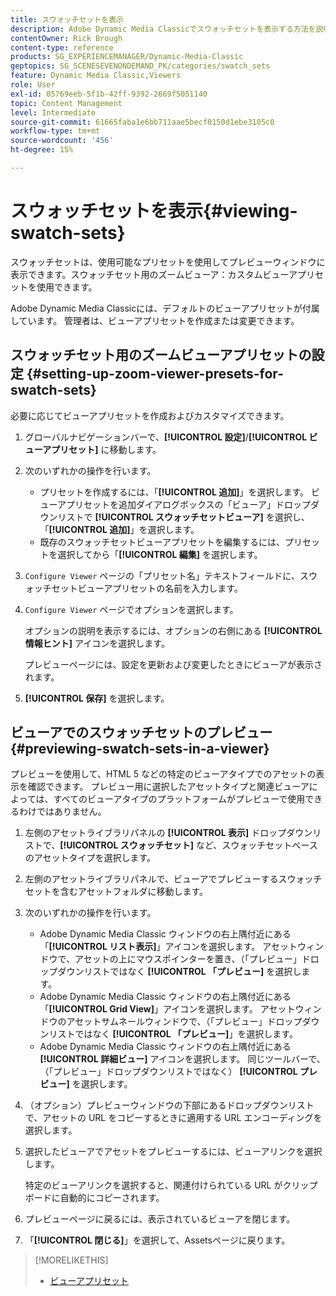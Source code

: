 ```yaml
---
title: スウォッチセットを表示
description: Adobe Dynamic Media Classicでスウォッチセットを表示する方法を説明します。
contentOwner: Rick Brough
content-type: reference
products: SG_EXPERIENCEMANAGER/Dynamic-Media-Classic
geptopics: SG_SCENESEVENONDEMAND_PK/categories/swatch_sets
feature: Dynamic Media Classic,Viewers
role: User
exl-id: 05769eeb-5f1b-42ff-9392-2669f5051140
topic: Content Management
level: Intermediate
source-git-commit: 61665faba1e6bb711aae5becf0150d1ebe3105c0
workflow-type: tm+mt
source-wordcount: '456'
ht-degree: 15%

---
```


# スウォッチセットを表示{#viewing-swatch-sets}

スウォッチセットは、使用可能なプリセットを使用してプレビューウィンドウに表示できます。スウォッチセット用のズームビューア：カスタムビューアプリセットを使用できます。

Adobe Dynamic Media Classicには、デフォルトのビューアプリセットが付属しています。 管理者は、ビューアプリセットを作成または変更できます。

## スウォッチセット用のズームビューアプリセットの設定 {#setting-up-zoom-viewer-presets-for-swatch-sets}

必要に応じてビューアプリセットを作成およびカスタマイズできます。

1. グローバルナビゲーションバーで、**[!UICONTROL 設定]**/**[!UICONTROL ビューアプリセット]** に移動します。
1. 次のいずれかの操作を行います。

   * プリセットを作成するには、「**[!UICONTROL 追加]**」を選択します。 ビューアプリセットを追加ダイアログボックスの「ビューア」ドロップダウンリストで **[!UICONTROL スウォッチセットビューア]** を選択し、「**[!UICONTROL 追加]**」を選択します。
   * 既存のスウォッチセットビューアプリセットを編集するには、プリセットを選択してから「**[!UICONTROL 編集]** を選択します。

1. `Configure Viewer` ページの「プリセット名」テキストフィールドに、スウォッチセットビューアプリセットの名前を入力します。
1. `Configure Viewer` ページでオプションを選択します。

   オプションの説明を表示するには、オプションの右側にある **[!UICONTROL 情報ヒント]** アイコンを選択します。

   プレビューページには、設定を更新および変更したときにビューアが表示されます。

1. **[!UICONTROL 保存]** を選択します。

## ビューアでのスウォッチセットのプレビュー {#previewing-swatch-sets-in-a-viewer}

プレビューを使用して、HTML 5 などの特定のビューアタイプでのアセットの表示を確認できます。 プレビュー用に選択したアセットタイプと関連ビューアによっては、すべてのビューアタイプのプラットフォームがプレビューで使用できるわけではありません。

1. 左側のアセットライブラリパネルの **[!UICONTROL 表示]** ドロップダウンリストで、**[!UICONTROL スウォッチセット]** など、スウォッチセットベースのアセットタイプを選択します。
1. 左側のアセットライブラリパネルで、ビューアでプレビューするスウォッチセットを含むアセットフォルダに移動します。
1. 次のいずれかの操作を行います。

   * Adobe Dynamic Media Classic ウィンドウの右上隅付近にある「**[!UICONTROL リスト表示]**」アイコンを選択します。 アセットウィンドウで、アセットの上にマウスポインターを置き、（「プレビュー」ドロップダウンリストではなく **[!UICONTROL 「プレビュー]** を選択します。
   * Adobe Dynamic Media Classic ウィンドウの右上隅付近にある「**[!UICONTROL Grid View]**」アイコンを選択します。 アセットウィンドウのアセットサムネールウィンドウで、（「プレビュー」ドロップダウンリストではなく **[!UICONTROL 「プレビュー]**」を選択します。
   * Adobe Dynamic Media Classic ウィンドウの右上隅付近にある **[!UICONTROL 詳細ビュー]** アイコンを選択します。 同じツールバーで、（「プレビュー」ドロップダウンリストではなく） **[!UICONTROL プレビュー]** を選択します。

1. （オプション）プレビューウィンドウの下部にあるドロップダウンリストで、アセットの URL をコピーするときに適用する URL エンコーディングを選択します。
1. 選択したビューアでアセットをプレビューするには、ビューアリンクを選択します。

   特定のビューアリンクを選択すると、関連付けられている URL がクリップボードに自動的にコピーされます。

1. プレビューページに戻るには、表示されているビューアを閉じます。
1. 「**[!UICONTROL 閉じる]**」を選択して、Assetsページに戻ります。

>[!MORELIKETHIS]
>
>* [ビューアプリセット](application-setup.md#viewer_presets)
